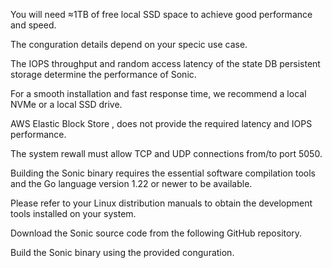 You will need ≈1TB of free local SSD space to achieve good performance and speed.

The con guration details depend on your speci c use case.

The IOPS throughput and random access latency of the state DB persistent storage determine the performance of Sonic.

For a smooth installation and fast response time, we recommend a local NVMe or a local SSD drive.

AWS Elastic Block Store , does not provide the required latency and IOPS performance.

The system  rewall must allow TCP and UDP connections from/to port 5050.

Building the Sonic binary requires the essential software compilation tools and the Go language version 1.22 or newer to be available.

Please refer to your Linux distribution manuals to obtain the development tools installed on your system.

Download the Sonic source code from the following GitHub repository.

Build the Sonic binary using the provided con guration.